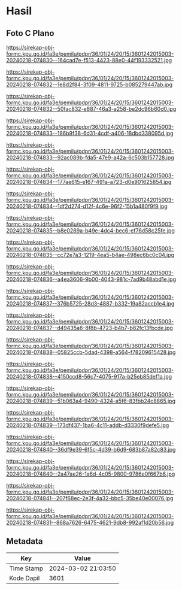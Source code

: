 # Hasil

## Foto C Plano

https://sirekap-obj-formc.kpu.go.id/fa3e/pemilu/pdpr/36/01/24/20/15/3601242015003-20240218-074830--164cad7e-f513-4423-88e0-44f193332521.jpg

https://sirekap-obj-formc.kpu.go.id/fa3e/pemilu/pdpr/36/01/24/20/15/3601242015003-20240218-074832--1e8d2f84-3f09-4811-9725-b085279447ab.jpg

https://sirekap-obj-formc.kpu.go.id/fa3e/pemilu/pdpr/36/01/24/20/15/3601242015003-20240218-074832--50fac832-e887-46a3-a258-be2dc96b60d0.jpg

https://sirekap-obj-formc.kpu.go.id/fa3e/pemilu/pdpr/36/01/24/20/15/3601242015003-20240218-074833--186b9f38-6d31-4cdf-a406-18dbd338095d.jpg

https://sirekap-obj-formc.kpu.go.id/fa3e/pemilu/pdpr/36/01/24/20/15/3601242015003-20240218-074833--92ac089b-fda5-47e9-a42a-6c503b157728.jpg

https://sirekap-obj-formc.kpu.go.id/fa3e/pemilu/pdpr/36/01/24/20/15/3601242015003-20240218-074834--177ae615-e167-491a-a723-d0e901625854.jpg

https://sirekap-obj-formc.kpu.go.id/fa3e/pemilu/pdpr/36/01/24/20/15/3601242015003-20240218-074834--1df2d274-d12f-4c6e-96f2-15b1a480f9f9.jpg

https://sirekap-obj-formc.kpu.go.id/fa3e/pemilu/pdpr/36/01/24/20/15/3601242015003-20240218-074835--b8e0289a-b49e-4dc4-bec6-ef76d58c25fe.jpg

https://sirekap-obj-formc.kpu.go.id/fa3e/pemilu/pdpr/36/01/24/20/15/3601242015003-20240218-074835--cc72e7a3-1219-4ea5-b4ae-498ec6bc0c04.jpg

https://sirekap-obj-formc.kpu.go.id/fa3e/pemilu/pdpr/36/01/24/20/15/3601242015003-20240218-074836--a4ea3606-9b00-4043-981c-7ad9b48abd1e.jpg

https://sirekap-obj-formc.kpu.go.id/fa3e/pemilu/pdpr/36/01/24/20/15/3601242015003-20240218-074837--376b5725-28d3-4887-b332-19a82accb1e4.jpg

https://sirekap-obj-formc.kpu.go.id/fa3e/pemilu/pdpr/36/01/24/20/15/3601242015003-20240218-074837--d49435a6-8f8b-4723-b4b7-b82fc13fbcde.jpg

https://sirekap-obj-formc.kpu.go.id/fa3e/pemilu/pdpr/36/01/24/20/15/3601242015003-20240218-074838--05825ccb-5dad-4398-a564-f78209615428.jpg

https://sirekap-obj-formc.kpu.go.id/fa3e/pemilu/pdpr/36/01/24/20/15/3601242015003-20240218-074838--4150ccd8-56c7-4075-917a-b25eb85def1a.jpg

https://sirekap-obj-formc.kpu.go.id/fa3e/pemilu/pdpr/36/01/24/20/15/3601242015003-20240218-074839--51b063a4-9490-4324-a5f6-83fbb24c8865.jpg

https://sirekap-obj-formc.kpu.go.id/fa3e/pemilu/pdpr/36/01/24/20/15/3601242015003-20240218-074839--173df437-1ba6-4c11-addb-d3330f9defe5.jpg

https://sirekap-obj-formc.kpu.go.id/fa3e/pemilu/pdpr/36/01/24/20/15/3601242015003-20240218-074840--36df9e39-6f5c-4d39-b6d9-683b87a82c83.jpg

https://sirekap-obj-formc.kpu.go.id/fa3e/pemilu/pdpr/36/01/24/20/15/3601242015003-20240218-074840--2a47ae26-1a6d-4c05-9800-9786e0f667b6.jpg

https://sirekap-obj-formc.kpu.go.id/fa3e/pemilu/pdpr/36/01/24/20/15/3601242015003-20240218-074841--207f68ec-2e3f-4a32-bbc5-35be40e00076.jpg

https://sirekap-obj-formc.kpu.go.id/fa3e/pemilu/pdpr/36/01/24/20/15/3601242015003-20240218-074831--868a7626-6475-4621-9db8-992af1d20b56.jpg


## Metadata

| Key        | Value               |
| ---------- | ------------------- |
| Time Stamp | 2024-03-02 21:03:50 |
| Kode Dapil | 3601                |



